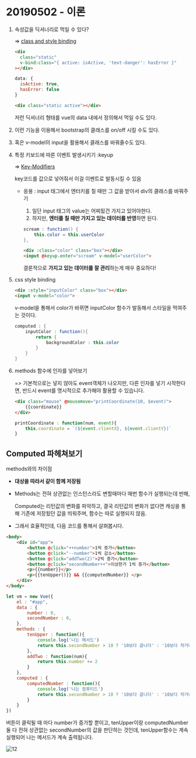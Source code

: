 # 20190502 - 이론

1. 속성값을 딕셔너리로 먹일 수 있다?

   => [class and style binding](<https://vuejs.org/v2/guide/class-and-style.html#ad>)

   ```html
   <div
     class="static"
     v-bind:class="{ active: isActive, 'text-danger': hasError }"
   ></div>
   ```

   ```javascript
   data: {
     isActive: true,
     hasError: false
   }
   ```

   ```html
   <div class="static active"></div>
   ```

   저런 딕셔너리 형태를 vue의 data 내에서 정의해서 먹일 수도 있다.

2. 이런 기능을 이용해서 bootstrap의 클래스를 on/off 시킬 수도 있다.

3. 혹은 v-model의 input을 활용해서 클래스를 바꿔줄수도 있다.

4. 특정 키보드에 따른 이벤트 발생시키기 :keyup

   => [Key-Modifiers](https://vuejs.org/v2/guide/events.html#Key-Modifiers)

   key코드를 값으로 넣어줘서 이걸 이벤트로 발동시킬 수 있음

   * 응용 : input 태그에서 엔터키를 칠 때만 그 값을 받아서 div의 클래스를 바꿔주기

     1. 일단 input 태그의 value는 어찌됬건 가지고 있어야한다.
     2. 하지만, **엔터를 칠 때만 가지고 있는 데이터를 반영**하면 된다.

     ```java
     scream : function() {
         this.color = this.userColor
     },
     ```

     ```html
     <div :class="color" class="box"></div>
     <input @keyup.enter="scream" v-model="userColor"> 
     ```

     결론적으로 **가지고 있는 데이터를 잘 관리**하는게 매우 중요하다!

5. css style binding

   ```html
   <div :style="inputColor" class="box"></div>
   <input v-model="color">
   ```

   v-model을 통해서 color가 바뀌면 inputColor 함수가 발동해서 스타일을 먹여주는 것이다.

   ```java
   computed : {
       inputColor : function(){
           return {
               backgroundColor : this.color
           }
       }
   }
   ```

6. methods 함수에 인자를 넣어보기

   => 기본적으로는 넣지 않아도 event객체가 나오지만, 다른 인자를 넣기 시작한다면, 반드시 event를 명시적으로 추가해야 활용할 수 있습니다.

   ```html
   <div class="mouse" @mousemove="printCoordinate(10, $event)">
       {{coordinate}}
   </div>
   ```

   ```javascript
   printCoordinate : function(num, event){
       this.coordinate = `(${event.clientX}, ${event.clientY})`
   }
   ```

   

## Computed 파헤쳐보기

methods와의 차이점

* **대상을 따라서 같이 함께 저장됨**

* Methods는 전혀 상관없는 인스턴스라도 변할때마다 매번 함수가 실행되는데 반해, 

  Computed는 리턴값의 변화를 파악하고, 결국 리턴값의 변화가 없다면 캐싱을 통해 기존에 저장됬던 값을 띄워주며, 함수는 따로 실행되지 않음.

* 그래서 효율적인데, 다음 코드를 통해서 살펴봅시다.

```html
<body>
    <div id="app">
        <button @click="++number">1씩 증가</button>
        <button @click="--number">1씩 감소</button>
        <button @click="addTwo(2)">2씩 증가</button>
        <button @click="secondNumber++">이상한거 1씩 증가</button>
        <p>{{number}}</p>
        <p>{{tenUpper()}} && {{computedNumber}} </p>
    </div>
</body>
```

```javascript
let vm = new Vue({
    el : "#app",
    data : {
        number : 0,
        secondNumber : 0,
    },
    methods : {
        tenUpper : function(){
            console.log('나는 메서드')
            return this.secondNumber > 10 ? '10보다 큽니다' : '10보다 작거나 같습니다'
        },
        addTwo : function(num){
            return this.number += 2
        }
    },
    computed : {
        computedNumber : function(){
            console.log('나는 컴퓨티드')
            return this.secondNumber > 10 ? '10보다 큽니다' : '10보다 작거나 같습니다'
        }
    }
})
```

버튼이 클릭될 때 마다 number가 증가할 뿐이고, tenUpper이랑 computedNumber 둘 다 전혀 상관없는 secondNumber의 값을 판단하는 것인데, tenUpper함수는 계속 실행되어 나는 메서드가 계속 출력됩니다.

![12](https://user-images.githubusercontent.com/37765338/57062283-ae18de80-6cfa-11e9-8dbe-f5631da68d68.png) 